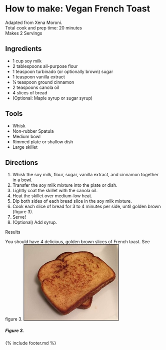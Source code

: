 # How to make: Vegan French Toast

Adapted from Xena Moroni.  
Total cook and prep time: 20 minutes  
Makes 2 Servings

## Ingredients

- 1 cup soy milk
- 2 tablespoons all-purpose flour
- 1 teaspoon turbinado (or optionally brown) sugar
- 1 teaspoon vanilla extract
- ¼ teaspoon ground cinnamon
- 2 teaspoons canola oil
- 4 slices of bread
- (Optional: Maple syrup or sugar syrup)

## Tools

- Whisk
- Non-rubber Spatula
- Medium bowl
- Rimmed plate or shallow dish
- Large skillet

## Directions

1. Whisk the soy milk, flour, sugar, vanilla extract, and cinnamon together in a bowl.
1. Transfer the soy milk mixture into the plate or dish.
1. Lightly coat the skillet with the canola oil.
1. Heat the skillet over medium-low heat.
1. Dip both sides of each bread slice in the soy milk mixture.
1. Cook each slice of bread for 3 to 4 minutes per side, until golden brown (figure 3).
1. Serve!
1. (Optional) Add syrup.

Results

You should have 4 delicious, golden brown slices of French toast. See
figure 3.
![Picture of finished meal](images/media/picture3.jpg)

##### Figure 3.

{% include footer.md %}
